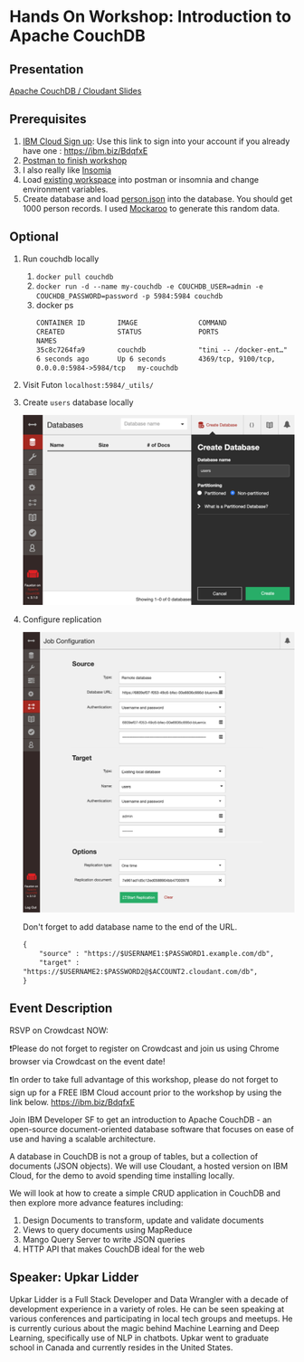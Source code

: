 # Hands On Workshop: Introduction to Apache CouchDB

## Presentation
[Apache CouchDB / Cloudant Slides](https://slides.com/upkar/apache-couchdb-cloudant)

## Prerequisites
1. [IBM Cloud Sign up](https://ibm.biz/BdqfxE): Use this link to sign into your account if you already have one : <https://ibm.biz/BdqfxE>
2. [Postman to finish workshop](https://www.getpostman.com/downloads/)
3. I also really like [Insomia](https://insomnia.rest/download/)
4. Load [existing workspace](data/couchdb.postman_collection.json) into postman or insomnia and change environment variables. 
5. Create database and load [person.json](data/person.json) into the database. You should get 1000 person records. I used [Mockaroo](https://mockaroo.com/) to generate this random data.

## Optional
1. Run couchdb locally
   1. `docker pull couchdb`
   2. `docker run -d --name my-couchdb -e COUCHDB_USER=admin -e COUCHDB_PASSWORD=password -p 5984:5984 couchdb`
   3. docker ps
        ```
        CONTAINER ID        IMAGE               COMMAND                  CREATED             STATUS              PORTS                                        NAMES
        35c8c7264fa9        couchdb             "tini -- /docker-ent…"   6 seconds ago       Up 6 seconds        4369/tcp, 9100/tcp, 0.0.0.0:5984->5984/tcp   my-couchdb
        ```
2. Visit Futon `localhost:5984/_utils/`
3. Create `users` database locally
   
    ![](images/local-create.png)

4. Configure replication
   
    ![](images/local-replicate.png)

    Don't forget to add database name to the end of the URL.
    ```
    {
        "source" : "https://$USERNAME1:$PASSWORD1.example.com/db",
        "target" : "https://$USERNAME2:$PASSWORD2@$ACCOUNT2.cloudant.com/db",
    }
    ```

## Event Description
RSVP on Crowdcast NOW:

❗Please do not forget to register on Crowdcast and join us using Chrome browser via Crowdcast on the event date!

❗In order to take full advantage of this workshop, please do not forget to sign up for a FREE IBM Cloud account prior to the workshop by using the link below.
https://ibm.biz/BdqfxE

Join IBM Developer SF to get an introduction to Apache CouchDB - an open-source document-oriented database software that focuses on ease of use and having a scalable architecture.

A database in CouchDB is not a group of tables, but a collection of documents (JSON objects). We will use Cloudant, a hosted version on IBM Cloud, for the demo to avoid spending time installing locally.

We will look at how to create a simple CRUD application in CouchDB and then explore more advance features including:
1. Design Documents to transform, update and validate documents
2. Views to query documents using MapReduce
3. Mango Query Server to write JSON queries
4. HTTP API that makes CouchDB ideal for the web

## Speaker: Upkar Lidder
Upkar Lidder is a Full Stack Developer and Data Wrangler with a decade of development experience in a variety of roles. He can be seen speaking at various conferences and participating in local tech groups and meetups. He is currently curious about the magic behind Machine Learning and Deep Learning, specifically use of NLP in chatbots. Upkar went to graduate school in Canada and currently resides in the United States.

